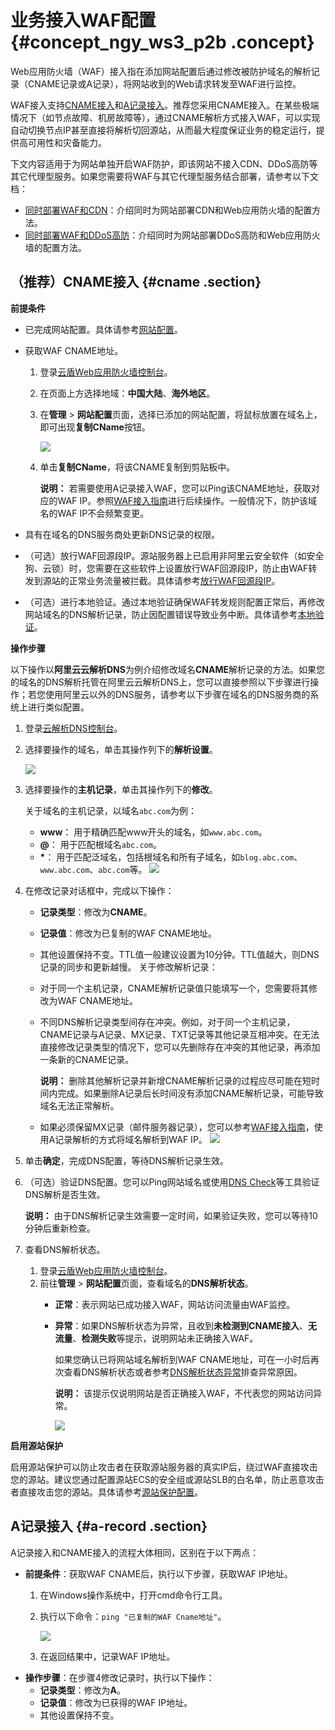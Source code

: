 # 业务接入WAF配置 {#concept_ngy_ws3_p2b .concept}

Web应用防火墙（WAF）接入指在添加网站配置后通过修改被防护域名的解析记录（CNAME记录或A记录），将网站收到的Web请求转发至WAF进行监控。

WAF接入支持[CNAME接入](#)和[A记录接入](#)。推荐您采用CNAME接入。在某些极端情况下（如节点故障、机房故障等），通过CNAME解析方式接入WAF，可以实现自动切换节点IP甚至直接将解析切回源站，从而最大程度保证业务的稳定运行，提供高可用性和灾备能力。

下文内容适用于为网站单独开启WAF防护，即该网站不接入CDN、DDoS高防等其它代理型服务。如果您需要将WAF与其它代理型服务结合部署，请参考以下文档：

-   [同时部署WAF和CDN](intl.zh-CN/用户指南/接入WAF/同时部署WAF和CDN.md#)：介绍同时为网站部署CDN和Web应用防火墙的配置方法。
-   [同时部署WAF和DDoS高防](intl.zh-CN/用户指南/接入WAF/同时部署WAF和DDoS高防.md#)：介绍同时为网站部署DDoS高防和Web应用防火墙的配置方法。

## （推荐）CNAME接入 {#cname .section}

**前提条件**

-   已完成网站配置。具体请参考[网站配置](intl.zh-CN/用户指南/接入WAF/网站配置.md#)。
-   获取WAF CNAME地址。
    1.  登录[云盾Web应用防火墙控制台](https://yundun.console.aliyun.com/?p=waf)。
    2.  在页面上方选择地域：**中国大陆**、**海外地区**。
    3.  在**管理** \> **网站配置**页面，选择已添加的网站配置，将鼠标放置在域名上，即可出现**复制CName**按钮。

        ![](http://static-aliyun-doc.oss-cn-hangzhou.aliyuncs.com/assets/img/15546/15483363937565_zh-CN.png)

    4.  单击**复制CName**，将该CNAME复制到剪贴板中。

        **说明：** 若需要使用A记录接入WAF，您可以Ping该CNAME地址，获取对应的WAF IP。参照[WAF接入指南](../intl.zh-CN/用户指南/接入WAF/业务接入WAF配置.md#)进行后续操作。一般情况下，防护该域名的WAF IP不会频繁变更。

-   具有在域名的DNS服务商处更新DNS记录的权限。
-   （可选）放行WAF回源段IP。源站服务器上已启用非阿里云安全软件（如安全狗、云锁）时，您需要在这些软件上设置放行WAF回源段IP，防止由WAF转发到源站的正常业务流量被拦截。具体请参考[放行WAF回源段IP](intl.zh-CN/用户指南/接入WAF/放行WAF回源IP段.md#)。
-   （可选）进行本地验证。通过本地验证确保WAF转发规则配置正常后，再修改网站域名的DNS解析记录，防止因配置错误导致业务中断。具体请参考[本地验证](intl.zh-CN/用户指南/接入WAF/本地验证.md#)。

**操作步骤**

以下操作以**阿里云云解析DNS**为例介绍修改域名**CNAME**解析记录的方法。如果您的域名的DNS解析托管在阿里云云解析DNS上，您可以直接参照以下步骤进行操作；若您使用阿里云以外的DNS服务，请参考以下步骤在域名的DNS服务商的系统上进行类似配置。

1.  登录[云解析DNS控制台](https://dns.console.aliyun.com/#/dns/domainList)。
2.  选择要操作的域名，单击其操作列下的**解析设置**。

    ![](http://static-aliyun-doc.oss-cn-hangzhou.aliyuncs.com/assets/img/15549/15483363937588_zh-CN.jpg)

3.  选择要操作的**主机记录**，单击其操作列下的**修改**。

    关于域名的主机记录，以域名`abc.com`为例：

    -   **www**： 用于精确匹配www开头的域名，如`www.abc.com`。
    -   **@**： 用于匹配根域名`abc.com`。
    -   **\***： 用于匹配泛域名，包括根域名和所有子域名，如`blog.abc.com`、`www.abc.com`、`abc.com`等。
    ![](http://static-aliyun-doc.oss-cn-hangzhou.aliyuncs.com/assets/img/15549/15483363937589_zh-CN.jpg)

4.  在修改记录对话框中，完成以下操作：

    -   **记录类型**：修改为**CNAME**。
    -   **记录值**：修改为已复制的WAF CNAME地址。
    -   其他设置保持不变。TTL值一般建议设置为10分钟。TTL值越大，则DNS记录的同步和更新越慢。
    关于修改解析记录：

    -   对于同一个主机记录，CNAME解析记录值只能填写一个，您需要将其修改为WAF CNAME地址。
    -   不同DNS解析记录类型间存在冲突。例如，对于同一个主机记录，CNAME记录与A记录、MX记录、TXT记录等其他记录互相冲突。在无法直接修改记录类型的情况下，您可以先删除存在冲突的其他记录，再添加一条新的CNAME记录。

        **说明：** 删除其他解析记录并新增CNAME解析记录的过程应尽可能在短时间内完成。如果删除A记录后长时间没有添加CNAME解析记录，可能导致域名无法正常解析。

    -   如果必须保留MX记录（邮件服务器记录），您可以参考[WAF接入指南](../intl.zh-CN/用户指南/接入WAF/业务接入WAF配置.md#)，使用A记录解析的方式将域名解析到WAF IP。
    ![](http://static-aliyun-doc.oss-cn-hangzhou.aliyuncs.com/assets/img/15549/15483363947590_zh-CN.jpg)

5.  单击**确定**，完成DNS配置，等待DNS解析记录生效。
6.  （可选）验证DNS配置。您可以Ping网站域名或使用[DNS Check](https://mxtoolbox.com/dnscheck.aspx)等工具验证DNS解析是否生效。

    **说明：** 由于DNS解析记录生效需要一定时间，如果验证失败，您可以等待10分钟后重新检查。

7.  查看DNS解析状态。
    1.  登录[云盾Web应用防火墙控制台](https://yundun.console.aliyun.com/?p=waf)。
    2.  前往**管理** \> **网站配置**页面，查看域名的**DNS解析状态**。
        -   **正常**：表示网站已成功接入WAF，网站访问流量由WAF监控。
        -   **异常**：如果DNS解析状态为异常，且收到**未检测到CNAME接入**、**无流量**、**检测失败**等提示，说明网站未正确接入WAF。

            如果您确认已将网站域名解析到WAF CNAME地址，可在一小时后再次查看DNS解析状态或者参考[DNS解析状态异常](../intl.zh-CN/常见问题/DNS解析状态异常.md#)排查异常原因。

            **说明：** 该提示仅说明网站是否正确接入WAF，不代表您的网站访问异常。

            ![](http://static-aliyun-doc.oss-cn-hangzhou.aliyuncs.com/assets/img/15549/15483363947591_zh-CN.jpg)


**启用源站保护**

启用源站保护可以防止攻击者在获取源站服务器的真实IP后，绕过WAF直接攻击您的源站。建议您通过配置源站ECS的安全组或源站SLB的白名单，防止恶意攻击者直接攻击您的源站。具体请参考[源站保护配置](../intl.zh-CN/最佳实践/源站保护.md#)。

## A记录接入 {#a-record .section}

A记录接入和CNAME接入的流程大体相同，区别在于以下两点：

-   **前提条件**：获取WAF CNAME后，执行以下步骤，获取WAF IP地址。
    1.  在Windows操作系统中，打开cmd命令行工具。
    2.  执行以下命令：`ping "已复制的WAF Cname地址"`。

        ![](http://static-aliyun-doc.oss-cn-hangzhou.aliyuncs.com/assets/img/15553/154833639432229_zh-CN.png)

    3.  在返回结果中，记录WAF IP地址。
-   **操作步骤**：在步骤4修改记录时，执行以下操作：
    -   **记录类型**：修改为**A**。
    -   **记录值**：修改为已获得的WAF IP地址。
    -   其他设置保持不变。

